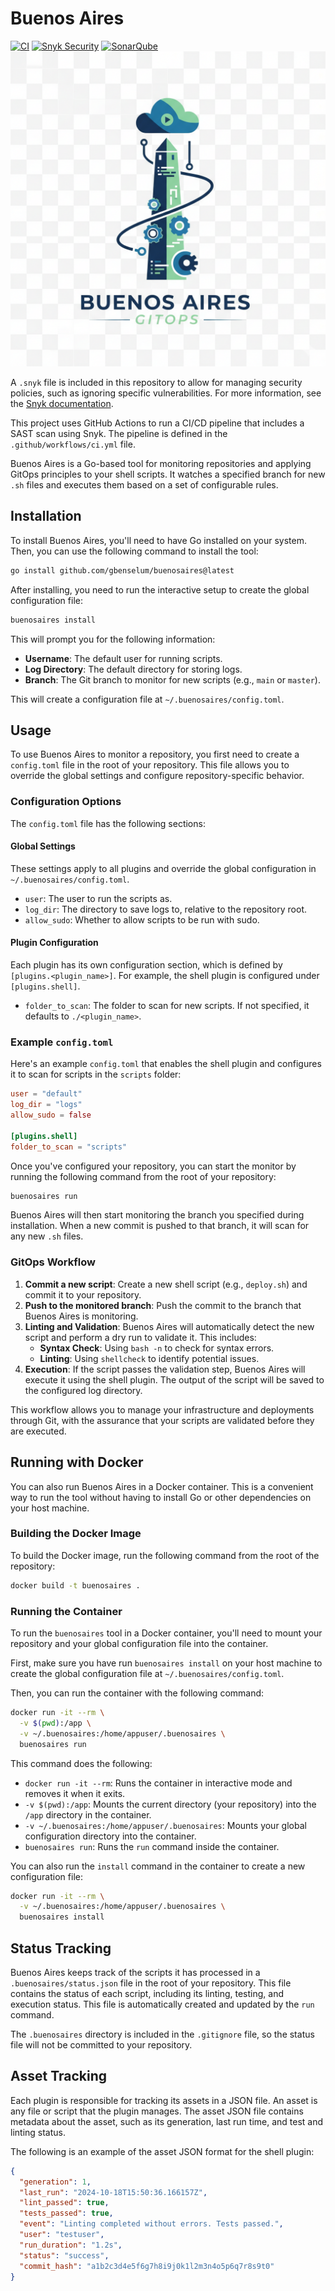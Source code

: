 # Buenos Aires

[![CI](https://github.com/gbenselum/buenosaires/actions/workflows/ci.yml/badge.svg)](https://github.com/gbenselum/buenosaires/actions/workflows/ci.yml)
[![Snyk Security](https://snyk.io/test/github/gbenselum/buenosaires/badge.svg)](https://snyk.io/test/github/gbenselum/buenosaires)
[![SonarQube](https://sonarcloud.io/api/project_badges/measure?project=your-project-key&metric=alert_status)](https://sonarcloud.io/summary/new_code?id=your-project-key)
![Buenos Aires GitOps Logo](buenosaires_logo.png)

A `.snyk` file is included in this repository to allow for managing security policies, such as ignoring specific vulnerabilities. For more information, see the [Snyk documentation](https://docs.snyk.io/features/snyk-cli/policies/the-.snyk-file).

This project uses GitHub Actions to run a CI/CD pipeline that includes a SAST scan using Snyk. The pipeline is defined in the `.github/workflows/ci.yml` file.

Buenos Aires is a Go-based tool for monitoring repositories and applying GitOps principles to your shell scripts. It watches a specified branch for new `.sh` files and executes them based on a set of configurable rules.

## Installation

To install Buenos Aires, you'll need to have Go installed on your system. Then, you can use the following command to install the tool:

```bash
go install github.com/gbenselum/buenosaires@latest
```

After installing, you need to run the interactive setup to create the global configuration file:

```bash
buenosaires install
```

This will prompt you for the following information:
- **Username**: The default user for running scripts.
- **Log Directory**: The default directory for storing logs.
- **Branch**: The Git branch to monitor for new scripts (e.g., `main` or `master`).

This will create a configuration file at `~/.buenosaires/config.toml`.

## Usage

To use Buenos Aires to monitor a repository, you first need to create a `config.toml` file in the root of your repository. This file allows you to override the global settings and configure repository-specific behavior.

### Configuration Options

The `config.toml` file has the following sections:

#### Global Settings

These settings apply to all plugins and override the global configuration in `~/.buenosaires/config.toml`.

-   `user`: The user to run the scripts as.
-   `log_dir`: The directory to save logs to, relative to the repository root.
-   `allow_sudo`: Whether to allow scripts to be run with sudo.

#### Plugin Configuration

Each plugin has its own configuration section, which is defined by `[plugins.<plugin_name>]`. For example, the shell plugin is configured under `[plugins.shell]`.

-   `folder_to_scan`: The folder to scan for new scripts. If not specified, it defaults to `./<plugin_name>`.

### Example `config.toml`

Here's an example `config.toml` that enables the shell plugin and configures it to scan for scripts in the `scripts` folder:

```toml
user = "default"
log_dir = "logs"
allow_sudo = false

[plugins.shell]
folder_to_scan = "scripts"
```

Once you've configured your repository, you can start the monitor by running the following command from the root of your repository:

```bash
buenosaires run
```

Buenos Aires will then start monitoring the branch you specified during installation. When a new commit is pushed to that branch, it will scan for any new `.sh` files.

### GitOps Workflow

1.  **Commit a new script**: Create a new shell script (e.g., `deploy.sh`) and commit it to your repository.
2.  **Push to the monitored branch**: Push the commit to the branch that Buenos Aires is monitoring.
3.  **Linting and Validation**: Buenos Aires will automatically detect the new script and perform a dry run to validate it. This includes:
    -   **Syntax Check**: Using `bash -n` to check for syntax errors.
    -   **Linting**: Using `shellcheck` to identify potential issues.
4.  **Execution**: If the script passes the validation step, Buenos Aires will execute it using the shell plugin. The output of the script will be saved to the configured log directory.

This workflow allows you to manage your infrastructure and deployments through Git, with the assurance that your scripts are validated before they are executed.

## Running with Docker

You can also run Buenos Aires in a Docker container. This is a convenient way to run the tool without having to install Go or other dependencies on your host machine.

### Building the Docker Image

To build the Docker image, run the following command from the root of the repository:

```bash
docker build -t buenosaires .
```

### Running the Container

To run the `buenosaires` tool in a Docker container, you'll need to mount your repository and your global configuration file into the container.

First, make sure you have run `buenosaires install` on your host machine to create the global configuration file at `~/.buenosaires/config.toml`.

Then, you can run the container with the following command:

```bash
docker run -it --rm \
  -v $(pwd):/app \
  -v ~/.buenosaires:/home/appuser/.buenosaires \
  buenosaires run
```

This command does the following:
-   `docker run -it --rm`: Runs the container in interactive mode and removes it when it exits.
-   `-v $(pwd):/app`: Mounts the current directory (your repository) into the `/app` directory in the container.
-   `-v ~/.buenosaires:/home/appuser/.buenosaires`: Mounts your global configuration directory into the container.
-   `buenosaires run`: Runs the `run` command inside the container.

You can also run the `install` command in the container to create a new configuration file:

```bash
docker run -it --rm \
  -v ~/.buenosaires:/home/appuser/.buenosaires \
  buenosaires install
```

## Status Tracking

Buenos Aires keeps track of the scripts it has processed in a `.buenosaires/status.json` file in the root of your repository. This file contains the status of each script, including its linting, testing, and execution status. This file is automatically created and updated by the `run` command.

The `.buenosaires` directory is included in the `.gitignore` file, so the status file will not be committed to your repository.

## Asset Tracking

Each plugin is responsible for tracking its assets in a JSON file. An asset is any file or script that the plugin manages. The asset JSON file contains metadata about the asset, such as its generation, last run time, and test and linting status.

The following is an example of the asset JSON format for the shell plugin:

```json
{
  "generation": 1,
  "last_run": "2024-10-18T15:50:36.166157Z",
  "lint_passed": true,
  "tests_passed": true,
  "event": "Linting completed without errors. Tests passed.",
  "user": "testuser",
  "run_duration": "1.2s",
  "status": "success",
  "commit_hash": "a1b2c3d4e5f6g7h8i9j0k1l2m3n4o5p6q7r8s9t0"
}
```
